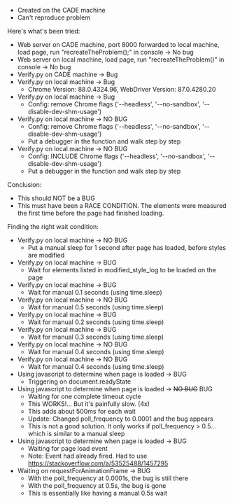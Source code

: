 - Created on the CADE machine
- Can't reproduce problem

Here's what's been tried:
- Web server on CADE machine, port 8000 forwarded to local machine, load page, run "recreateTheProblem();" in console -> No bug
- Web server on local machine, load page, run "recreateTheProblem()" in console -> No bug
- Verify.py on CADE machine -> Bug
- Verify.py on local machine -> Bug
    - Chrome Version: 88.0.4324.96,  WebDriver Version: 87.0.4280.20
- Verify.py on local machine -> Bug
    - Config: remove Chrome flags ('--headless', '--no-sandbox', '--disable-dev-shm-usage')
- Verify.py on local machine -> NO BUG
    - Config: remove Chrome flags ('--headless', '--no-sandbox', '--disable-dev-shm-usage')
    - Put a debugger in the function and walk step by step
- Verify.py on local machine -> NO BUG
    - Config: INCLUDE Chrome flags ('--headless', '--no-sandbox', '--disable-dev-shm-usage')
    - Put a debugger in the function and walk step by step

Conclusion:
- This should NOT be a BUG
- This must have been a RACE CONDITION. The elements were measured the first time before the page had finished loading.

Finding the right wait condition:
- Verify.py on local machine -> NO BUG
    - Put a manual sleep for 1 second after page has loaded, before styles are modified
- Verify.py on local machine -> BUG
    - Wait for elements listed in modified_style_log to be loaded on the page
- Verify.py on local machine -> BUG
    - Wait for manual 0.1 seconds (using time.sleep)
- Verify.py on local machine -> NO BUG
    - Wait for manual 0.5 seconds (using time.sleep)
- Verify.py on local machine -> BUG
    - Wait for manual 0.2 seconds (using time.sleep)
- Verify.py on local machine -> BUG
    - Wait for manual 0.3 seconds (using time.sleep)
- Verify.py on local machine -> NO BUG
    - Wait for manual 0.4 seconds (using time.sleep)
- Verify.py on local machine -> NO BUG
    - Wait for manual 0.4 seconds (using time.sleep)
- Using javascript to determine when page is loaded -> BUG
    - Triggering on document.readyState
- Using javascript to determine when page is loaded -> ~~NO BUG~~ BUG
    - Waiting for one complete timeout cycle
    - This WORKS!... But it's painfully slow. (4x)
    - This adds about 500ms for each wait
    - Update: Changed poll_frequency to 0.0001 and the bug appears
    - This is not a good solution. It only works if poll_frequency > 0.5... which is similar to a manual sleep
- Using javascript to determine when page is loaded -> BUG
    - Waiting for page load event
    - Note: Event had already fired. Had to use https://stackoverflow.com/a/53525488/1457295
- Waiting on requestForAnimationFrame -> BUG
    - With the poll_frequency at 0.0001s, the bug is still there
    - With the poll_frequency at 0.5s, the bug is gone
    - This is essentially like having a manual 0.5s wait
    